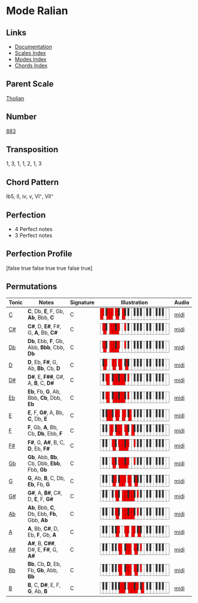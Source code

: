 # Mode Ralian

## Links

- [Documentation](README.md)
- [Scales Index](Scales.md)
- [Modes Index](Modes.md)
- [Chords Index](Chords.md)

## Parent Scale

[Tholian](ScaleTholian.md)

## Number

[883](https://ianring.com/musictheory/scales/883)

## Transposition

1, 3, 1, 1, 2, 1, 3

## Chord Pattern

Ib5, II, iv, v, VI⁺, VII⁺

## Perfection

- 4 Perfect notes
- 3 Perfect notes

## Perfection Profile

[false true false true true false true]

## Permutations

| Tonic | Notes | Signature | Illustration | Audio |
|-------|-------|-----------|--------------|-------|
| [C](ModeCNaturalRalian.md) | **C**, Db, **E**, F, Gb, **Ab**, Bbb, **C** | C | ![CNaturalRalian](ModeCNaturalRalian.png) | [midi](https://github.com/edipermadi/music/blob/main/docs/ModeCNaturalRalian.mid?raw=true) |
| [C#](ModeCSharpRalian.md) | **C#**, D, **E#**, F#, G, **A**, Bb, **C#** | C | ![CSharpRalian](ModeCSharpRalian.png) | [midi](https://github.com/edipermadi/music/blob/main/docs/ModeCSharpRalian.mid?raw=true) |
| [Db](ModeDFlatRalian.md) | **Db**, Ebb, **F**, Gb, Abb, **Bbb**, Cbb, **Db** | C | ![DFlatRalian](ModeDFlatRalian.png) | [midi](https://github.com/edipermadi/music/blob/main/docs/ModeDFlatRalian.mid?raw=true) |
| [D](ModeDNaturalRalian.md) | **D**, Eb, **F#**, G, Ab, **Bb**, Cb, **D** | C | ![DNaturalRalian](ModeDNaturalRalian.png) | [midi](https://github.com/edipermadi/music/blob/main/docs/ModeDNaturalRalian.mid?raw=true) |
| [D#](ModeDSharpRalian.md) | **D#**, E, **F##**, G#, A, **B**, C, **D#** | C | ![DSharpRalian](ModeDSharpRalian.png) | [midi](https://github.com/edipermadi/music/blob/main/docs/ModeDSharpRalian.mid?raw=true) |
| [Eb](ModeEFlatRalian.md) | **Eb**, Fb, **G**, Ab, Bbb, **Cb**, Dbb, **Eb** | C | ![EFlatRalian](ModeEFlatRalian.png) | [midi](https://github.com/edipermadi/music/blob/main/docs/ModeEFlatRalian.mid?raw=true) |
| [E](ModeENaturalRalian.md) | **E**, F, **G#**, A, Bb, **C**, Db, **E** | C | ![ENaturalRalian](ModeENaturalRalian.png) | [midi](https://github.com/edipermadi/music/blob/main/docs/ModeENaturalRalian.mid?raw=true) |
| [F](ModeFNaturalRalian.md) | **F**, Gb, **A**, Bb, Cb, **Db**, Ebb, **F** | C | ![FNaturalRalian](ModeFNaturalRalian.png) | [midi](https://github.com/edipermadi/music/blob/main/docs/ModeFNaturalRalian.mid?raw=true) |
| [F#](ModeFSharpRalian.md) | **F#**, G, **A#**, B, C, **D**, Eb, **F#** | C | ![FSharpRalian](ModeFSharpRalian.png) | [midi](https://github.com/edipermadi/music/blob/main/docs/ModeFSharpRalian.mid?raw=true) |
| [Gb](ModeGFlatRalian.md) | **Gb**, Abb, **Bb**, Cb, Dbb, **Ebb**, Fbb, **Gb** | C | ![GFlatRalian](ModeGFlatRalian.png) | [midi](https://github.com/edipermadi/music/blob/main/docs/ModeGFlatRalian.mid?raw=true) |
| [G](ModeGNaturalRalian.md) | **G**, Ab, **B**, C, Db, **Eb**, Fb, **G** | C | ![GNaturalRalian](ModeGNaturalRalian.png) | [midi](https://github.com/edipermadi/music/blob/main/docs/ModeGNaturalRalian.mid?raw=true) |
| [G#](ModeGSharpRalian.md) | **G#**, A, **B#**, C#, D, **E**, F, **G#** | C | ![GSharpRalian](ModeGSharpRalian.png) | [midi](https://github.com/edipermadi/music/blob/main/docs/ModeGSharpRalian.mid?raw=true) |
| [Ab](ModeAFlatRalian.md) | **Ab**, Bbb, **C**, Db, Ebb, **Fb**, Gbb, **Ab** | C | ![AFlatRalian](ModeAFlatRalian.png) | [midi](https://github.com/edipermadi/music/blob/main/docs/ModeAFlatRalian.mid?raw=true) |
| [A](ModeANaturalRalian.md) | **A**, Bb, **C#**, D, Eb, **F**, Gb, **A** | C | ![ANaturalRalian](ModeANaturalRalian.png) | [midi](https://github.com/edipermadi/music/blob/main/docs/ModeANaturalRalian.mid?raw=true) |
| [A#](ModeASharpRalian.md) | **A#**, B, **C##**, D#, E, **F#**, G, **A#** | C | ![ASharpRalian](ModeASharpRalian.png) | [midi](https://github.com/edipermadi/music/blob/main/docs/ModeASharpRalian.mid?raw=true) |
| [Bb](ModeBFlatRalian.md) | **Bb**, Cb, **D**, Eb, Fb, **Gb**, Abb, **Bb** | C | ![BFlatRalian](ModeBFlatRalian.png) | [midi](https://github.com/edipermadi/music/blob/main/docs/ModeBFlatRalian.mid?raw=true) |
| [B](ModeBNaturalRalian.md) | **B**, C, **D#**, E, F, **G**, Ab, **B** | C | ![BNaturalRalian](ModeBNaturalRalian.png) | [midi](https://github.com/edipermadi/music/blob/main/docs/ModeBNaturalRalian.mid?raw=true) |

